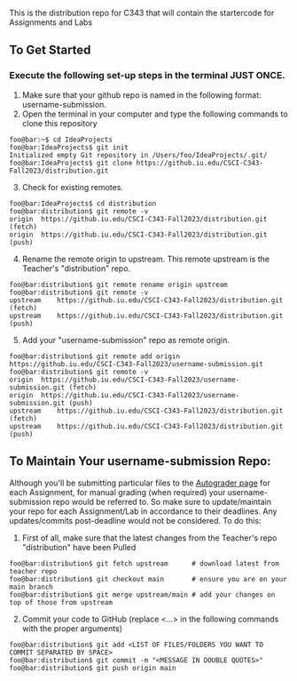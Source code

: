 This is the distribution repo for C343 that will contain the startercode for Assignments and Labs

## To Get Started
### Execute the following set-up steps in the terminal JUST ONCE.
1. Make sure that your github repo is named in the following format: username-submission.
2. Open the terminal in your computer and type the following commands to clone this repository
```console
foo@bar:~$ cd IdeaProjects
foo@bar:IdeaProjects$ git init 
Initialized empty Git repository in /Users/foo/IdeaProjects/.git/
foo@bar:IdeaProjects$ git clone https://github.iu.edu/CSCI-C343-Fall2023/distribution.git
```
3. Check for existing remotes.
```console
foo@bar:IdeaProjects$ cd distribution
foo@bar:distribution$ git remote -v
origin	https://github.iu.edu/CSCI-C343-Fall2023/distribution.git (fetch)
origin	https://github.iu.edu/CSCI-C343-Fall2023/distribution.git (push)
```
4. Rename the remote origin to upstream. This remote upstream is the Teacher's "distribution" repo.
```console
foo@bar:distribution$ git remote rename origin upstream
foo@bar:distribution$ git remote -v
upstream	https://github.iu.edu/CSCI-C343-Fall2023/distribution.git (fetch)
upstream	https://github.iu.edu/CSCI-C343-Fall2023/distribution.git (push)
```
5. Add your "username-submission" repo as remote origin.
```console
foo@bar:distribution$ git remote add origin https://github.iu.edu/CSCI-C343-Fall2023/username-submission.git
foo@bar:distribution$ git remote -v
origin	https://github.iu.edu/CSCI-C343-Fall2023/username-submission.git (fetch)
origin	https://github.iu.edu/CSCI-C343-Fall2023/username-submission.git (push)
upstream	https://github.iu.edu/CSCI-C343-Fall2023/distribution.git (fetch)
upstream	https://github.iu.edu/CSCI-C343-Fall2023/distribution.git (push)
```

## To Maintain Your username-submission Repo:
Although you'll be submitting particular files to the [Autograder page](https://autograder.luddy.indiana.edu) for each Assignment, for manual grading (when required) your username-submission repo would be referred to. So make sure to update/maintain your repo for each Assignment/Lab in accordance to their deadlines. Any updates/commits post-deadline would not be considered.
To do this:
1. First of all, make sure that the latest changes from the Teacher's repo "distribution" have been Pulled
```console
foo@bar:distribution$ git fetch upstream      # download latest from teacher repo
foo@bar:distribution$ git checkout main       # ensure you are on your main branch
foo@bar:distribution$ git merge upstream/main # add your changes on top of those from upstream
```
2. Commit your code to GitHub (replace <...> in the following commands with the proper arguments)
```console
foo@bar:distribution$ git add <LIST OF FILES/FOLDERS YOU WANT TO COMMIT SEPARATED BY SPACE>
foo@bar:distribution$ git commit -m "<MESSAGE IN DOUBLE QUOTES>"
foo@bar:distribution$ git push origin main
```
